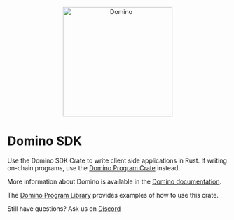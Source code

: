 <p align="center">
  <a href="https://domino.com">
    <img alt="Domino" src="https://i.imgur.com/IKyzQ6T.png" width="250" />
  </a>
</p>

# Domino SDK

Use the Domino SDK Crate to write client side applications in Rust.  If writing on-chain programs, use the [Domino Program Crate](https://crates.io/crates/domino-program) instead.

More information about Domino is available in the [Domino documentation](https://docs.domino.com/).

The [Domino Program Library](https://github.com/Domino-Blockchain/domino-program-library) provides examples of how to use this crate.

Still have questions?  Ask us on [Discord](https://discordapp.com/invite/pquxPsq)
